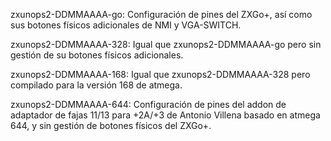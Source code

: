 zxunops2-DDMMAAAA-go: Configuración de pines del ZXGo+, así como sus botones físicos adicionales de NMI y VGA-SWITCH.

zxunops2-DDMMAAAA-328: Igual que zxunops2-DDMMAAAA-go pero sin gestión de su botones físicos adicionales.

zxunops2-DDMMAAAA-168: Igual que zxunops2-DDMMAAAA-328 pero compilado para la versión 168 de atmega.

zxunops2-DDMMAAAA-644: Configuración de pines del addon de adaptador de fajas 11/13 para +2A/+3 de Antonio Villena basado en atmega 644, y sin gestión de botones físicos del ZXGo+.
